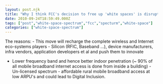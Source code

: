 ```yaml
---
layout: post.njk
title: "Why I think FCC's decision to free up 'white spaces' is disruptive?"
date: 2010-09-24T18:59:49.000Z
tags: ["post","white-space-spectrum","fcc","specturm","white-space"]
categories: ["white-space-spectrum"]
---
```


The reasons: - This move will recharge the complete wireless and Internet eco-systems players - Silicon (RFIC, Baseband ...), device manufacturers, infra vendors, application developers et al and push them to innovate
- Lower frequency band and hence better indoor penetration (~ 90% of all mobile broadband internet access is done from inside a building) - Un-licensed spectrum - affordable rural mobile broadband access at low ARPU's and could lead to Digital Inclusion.
